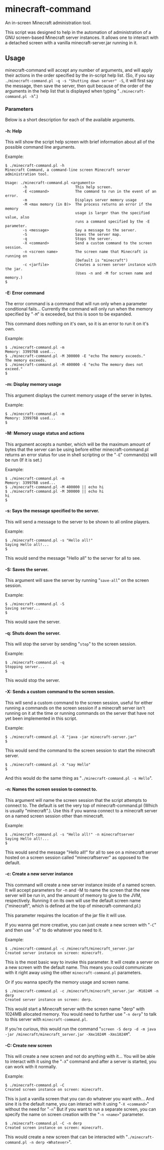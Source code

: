 minecraft-command
=================

An in-screen Minecraft administration tool.

This script was designed to help in the automation of administration
of a GNU screen-based Minecraft server instances. It allows one to
interact with a detached screen with a vanilla minecraft-server.jar
running in it.

Usage
-----

minecraft-command will accept any number of arguments, and will apply
their actions in the order specified by the in-script help list. (So,
if you say `./minecraft-command.pl -q -s "Shutting down server" -S`,
it will first say the message, then save the server, then quit because
of the order of the arguments in the help list that is displayed when
typing "`./minecraft-command.pl -h`".)

### Parameters
Below is a short description for each of the available arguments.

#### -h: Help
This will show the script help screen with brief information about all
of the possible command line arguments.

Example:
```
$ ./minecraft-command.pl -h
Minecraft Command, a command-line screen Minecraft server administration tool.

Usage: ./minecraft-command.pl <arguments>
        -h                      This help screen.
        -E <command>            The command to run in the event of an error.
        -m                      Displays server memory usage
        -M <max memory (in B)>  The process returns an error if the memory
                                usage is larger than the specified value, also
                                runs a command specified by the -E parameter.
        -s <message>            Say a message to the server.
        -S                      Saves the server map.
        -q                      Stops the server.
        -X <command>            Send a custom command to the screen session.
        -n <screen name>        The screen name that Minecraft is running on
                                (Default is "minecraft")
        -c <jarfile>            Creates a screen server instance with the jar.
                                (Uses -n and -M for screen name and memory.)
$
```

#### -E: Error command
The error command is a command that will run only when a parameter
conditional fails... Currently the command will only run when the memory
specified by "`-M`" is exceeded, but this is soon to be expanded.

This command does nothing on it's own, so it is an error to run it on
it's own.

Example:
```
$ ./minecraft-command.pl -m
Memory: 339976B used...
$ ./minecraft-command.pl -M 300000 -E "echo The memory exceeds."
The memory exceeds.
$ ./minecraft-command.pl -M 400000 -E "echo The memory does not exceed."
$
```

#### -m: Display memory usage
This argument displays the current memory usage of the server in bytes.

Example:
```
$ ./minecraft-command.pl -m
Memory: 339976B used...
$
```

#### -M: Memory usage status and actions
This argument accepts a number, which will be the maximum amount of
bytes that the server can be using before either minecraft-command.pl
returns an error status for use in shell scripting or the "`-E`" command(s)
will be run (If it is set.)

Example:
```
$ ./minecraft-command.pl -m
Memory: 339976B used...
$ ./minecraft-command.pl -M 400000 || echo hi
$ ./minecraft-command.pl -M 300000 || echo hi
hi
$
```

#### -s: Says the message specified to the server.
This will send a message to the server to be shown to all online
players.

Example:
```
$ ./minecraft-command.pl -s "Hello all!"
Saying Hello all!...
$
```
This would send the message "Hello all" to the server for all to see.

#### -S: Saves the server.
This argument will save the server by running "`save-all`" on the screen
session.

Example:
```
$ ./minecraft-command.pl -S
Saving server...
$
```
This would save the server.

#### -q: Shuts down the server.
This will stop the server by sending "`stop`" to the screen session.

Example:
```
$ ./minecraft-command.pl -q
Stopping server...
$
```
This would stop the server.

#### -X: Sends a custom command to the screen session.
This will send a custom command to the screen session, useful for
either running a commands on the screen session if a minecraft server
isn't running on it at the time or running commands on the server that
have not yet been implemented in this script.

Example:
```
$ ./minecraft-command.pl -X "java -jar minecraft-server.jar"
$
```
This would send the command to the screen session to start the
minecraft server.

```
$ ./minecraft-command.pl -X "say Hello"
$
```
And this would do the same thing as "`./minecraft-command.pl -s Hello`".

#### -n: Names the screen session to connect to.
This argument will name the screen session that the script attempts to
connect to. The default is set the very top of minecraft-command.pl
(Which is usually "minecraft".). Use this if you wanna connect to a
minecraft server on a named screen session other than minecraft.

Example:
```
$ ./minecraft-command.pl -s "Hello all!" -n minecraftserver
Saying Hello all!...
$
```
This would send the message "Hello all!" for all to see on a minecraft
server hosted on a screen session called "minecraftserver" as opposed
to the default.

#### -c: Create a new server instance
This command will create a new server instance inside of a named
screen. It will accept parameters for -n and -M to name the screen
that the new server will be run in, and the amount of memory to
give to the JVM, respectively. Running it on its own will use the
default screen name ("minecraft", which is defined at the top of
minecraft-command.pl.)

This parameter requires the location of the jar file it will use.

If you wanna get more creative, you can just create a new screen with
"`-C`" and then use "`-X`" to do whatever you need to it.

Example:
```
$ ./minecraft-command.pl -c /minecraft/minecraft_server.jar
Created server instance on screen: minecraft.
```

This is the most basic way to invoke this parameter. It will create a
server on a new screen with the default name. This means you could
communicate with it right away using the other `minecraft-command.pl`
parameters.

Or if you wanna specify the memory usage and screen name.
```
$ ./minecraft-command.pl -c /minecraft/minecraft_server.jar -M1024M -n derp
Created server instance on screen: derp.
```

This would start a Minecraft server with the screen name "derp" with
1024MB allocated memory. You would need to further use "`-n derp`" to
talk to this server with `minecraft-command.pl`.

If you're curious, this would run the command "`screen -S derp -d -m java -jar /minecraft/minecraft_server.jar -Xmx1024M -Xms1024M`".

#### -C: Create new screen
This will create a new screen and not do anything with it... You will
be able to interact with it using the "`-X`" command and after a
server is started, you can work with it normally.

Example:
```
$ ./minecraft-command.pl -C
Created screen instance on screen: minecraft.
```
This is just a vanilla screen that you can do whatever you want
with... And sine it is the default name, you can interact with it
using "`-X <command>`" without the need for "`-n`" But if you want to
run a separate screen, you can specify the name on screen creation
with the "`-n <name>`" parameter.

```
$ ./minecraft-command.pl -C -n derp
Created screen instance on screen: minecraft.
```
This would create a new screen that can be interacted with
"`./minecraft-command.pl -n derp <Whatever>`".
